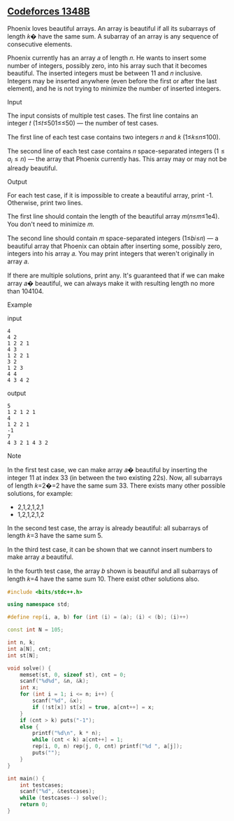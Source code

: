 ## [Codeforces 1348B](https://codeforces.com/problemset/problem/1348/B)
Phoenix loves beautiful arrays. An array is beautiful if all its subarrays of length 𝑘� have the same sum. A subarray of an array is any sequence of consecutive elements.

Phoenix currently has an array 𝑎 of length 𝑛. He wants to insert some number of integers, possibly zero, into his array such that it becomes beautiful. The inserted integers must be between 11 and 𝑛 inclusive. Integers may be inserted anywhere (even before the first or after the last element), and he is not trying to minimize the number of inserted integers.

Input

The input consists of multiple test cases. The first line contains an integer 𝑡 (1≤𝑡≤501≤≤50) — the number of test cases.

The first line of each test case contains two integers 𝑛 and 𝑘 (1≤𝑘≤𝑛≤100).

The second line of each test case contains 𝑛 space-separated integers ($1 \leq a_i \leq n$) — the array that Phoenix currently has. This array may or may not be already beautiful.

Output

For each test case, if it is impossible to create a beautiful array, print -1. Otherwise, print two lines.

The first line should contain the length of the beautiful array 𝑚(𝑛≤𝑚≤1e4). You don't need to minimize 𝑚.

The second line should contain 𝑚 space-separated integers (1≤𝑏𝑖≤𝑛) — a beautiful array that Phoenix can obtain after inserting some, possibly zero, integers into his array 𝑎. You may print integers that weren't originally in array 𝑎.

If there are multiple solutions, print any. It's guaranteed that if we can make array 𝑎� beautiful, we can always make it with resulting length no more than 104104.

Example

input
```
4
4 2
1 2 2 1
4 3
1 2 2 1
3 2
1 2 3
4 4
4 3 4 2
```

output
```
5
1 2 1 2 1
4
1 2 2 1
-1
7
4 3 2 1 4 3 2
```

Note

In the first test case, we can make array 𝑎� beautiful by inserting the integer 11 at index 33 (in between the two existing 22s). Now, all subarrays of length 𝑘=2�=2 have the same sum 33. There exists many other possible solutions, for example:

-   2,1,2,1,2,1
-   1,2,1,2,1,2

In the second test case, the array is already beautiful: all subarrays of length 𝑘=3 have the same sum 5.

In the third test case, it can be shown that we cannot insert numbers to make array 𝑎 beautiful.

In the fourth test case, the array 𝑏 shown is beautiful and all subarrays of length 𝑘=4 have the same sum 10. There exist other solutions also.

```cpp
#include <bits/stdc++.h>

using namespace std;

#define rep(i, a, b) for (int (i) = (a); (i) < (b); (i)++)

const int N = 105;

int n, k;
int a[N], cnt;
int st[N];

void solve() {
	memset(st, 0, sizeof st), cnt = 0;
	scanf("%d%d", &n, &k);
	int x;
	for (int i = 1; i <= n; i++) {
		scanf("%d", &x);
		if (!st[x]) st[x] = true, a[cnt++] = x;
	}
	if (cnt > k) puts("-1");
	else {
		printf("%d\n", k * n);
		while (cnt < k) a[cnt++] = 1;
		rep(i, 0, n) rep(j, 0, cnt) printf("%d ", a[j]);
		puts("");
	}
}

int main() {
    int testcases;
    scanf("%d", &testcases);
    while (testcases--) solve();
    return 0;
}
```